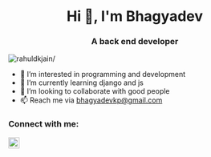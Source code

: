 <h1 align="center">Hi 👋, I'm Bhagyadev</h1>

<h3 align="center">A  back end developer</h3>
<p align="left"> <img src=https://komarev.com/ghpvc/?username=Bhagyadevkp alt=rahuldkjain/> </p>




- 👀 I’m interested in programming and development
- 🌱 I’m currently learning django and js
- 💞️ I’m looking to collaborate with good people
- 📫 Reach me via bhagyadevkp@gmail.com



<h3 align="left">Connect with me:</h3>
<p align="left">

[<img align="left" alt="Dev | Instagram" width="22px" src="https://img.icons8.com/fluency/48/000000/instagram-new.png" />][instagram]

[instagram]:https://www.instagram.com/b_hagyadev/
</p>


</details>
